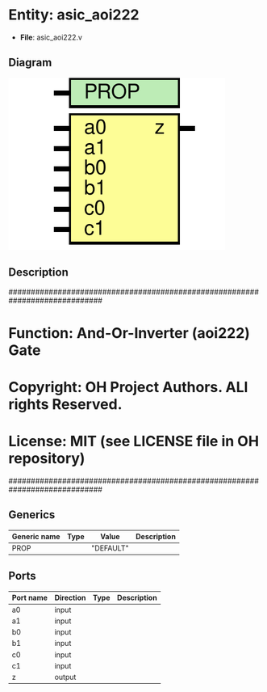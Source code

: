 # Entity: asic_aoi222

- **File**: asic_aoi222.v
## Diagram

![Diagram](asic_aoi222.svg "Diagram")
## Description

#############################################################################
# Function: And-Or-Inverter (aoi222) Gate                                   #
# Copyright: OH Project Authors. ALl rights Reserved.                       #
# License:  MIT (see LICENSE file in OH repository)                         #
#############################################################################

## Generics

| Generic name | Type | Value     | Description |
| ------------ | ---- | --------- | ----------- |
| PROP         |      | "DEFAULT" |             |
## Ports

| Port name | Direction | Type | Description |
| --------- | --------- | ---- | ----------- |
| a0        | input     |      |             |
| a1        | input     |      |             |
| b0        | input     |      |             |
| b1        | input     |      |             |
| c0        | input     |      |             |
| c1        | input     |      |             |
| z         | output    |      |             |
